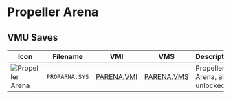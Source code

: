 # Propeller Arena

## VMU Saves

| Icon | Filename | VMI | VMS | Description |
|------|----------|-----|-----|-------------|
| ![Propeller Arena](../icons/PROPARNA.SYS.GIF) | `PROPARNA.SYS` | [PARENA.VMI](PARENA.VMI) | [PARENA.VMS](PARENA.VMS) | Propeller Arena, all unlocked.
